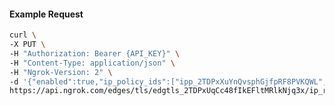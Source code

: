 <!-- Code generated for API Clients. DO NOT EDIT. -->
#### Example Request
```bash
curl \
-X PUT \
-H "Authorization: Bearer {API_KEY}" \
-H "Content-Type: application/json" \
-H "Ngrok-Version: 2" \
-d '{"enabled":true,"ip_policy_ids":["ipp_2TDPxXuYnQvsphGjfpRF8PVKQWL","ipp_2TDPxWd6XF9fTjHNKsxL3uFXkYd"]}' \
https://api.ngrok.com/edges/tls/edgtls_2TDPxUqCc48fIkEFltMRlkNjq3x/ip_restriction

